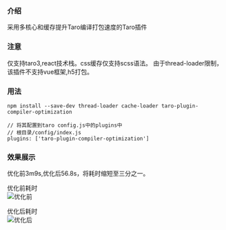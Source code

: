 ### 介绍
采用多核心和缓存提升Taro编译打包速度的Taro插件

### 注意

仅支持taro3,react技术栈。css缓存仅支持scss语法。
由于thread-loader限制，该插件不支持vue框架,h5打包。

### 用法
```
npm install --save-dev thread-loader cache-loader taro-plugin-compiler-optimization
```

```
// 将其配置到taro config.js中的plugins中
// 根目录/config/index.js
plugins: ['taro-plugin-compiler-optimization']
```

### 效果展示
优化前3m9s,优化后56.8s，将耗时缩短至三分之一。

优化前耗时  
![优化前](https://gitee.com/canntyield/cand_md_image/raw/master/2021_10/before.PNG)

优化后耗时  
![优化后](https://gitee.com/canntyield/cand_md_image/raw/master/2021_10/after.PNG)
